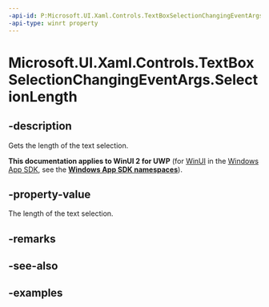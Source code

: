 ```yaml
---
-api-id: P:Microsoft.UI.Xaml.Controls.TextBoxSelectionChangingEventArgs.SelectionLength
-api-type: winrt property
---
```


<!-- Property syntax.
public int SelectionLength { get; }
-->

# Microsoft.UI.Xaml.Controls.TextBoxSelectionChangingEventArgs.SelectionLength

## -description

Gets the length of the text selection.

**This documentation applies to WinUI 2 for UWP** (for [WinUI](/windows/apps/winui/winui3/) in the [Windows App SDK](/windows/apps/windows-app-sdk/), see the **[Windows App SDK namespaces](/windows/windows-app-sdk/api/winrt/)**).

## -property-value

The length of the text selection.


## -remarks

## -see-also

## -examples

